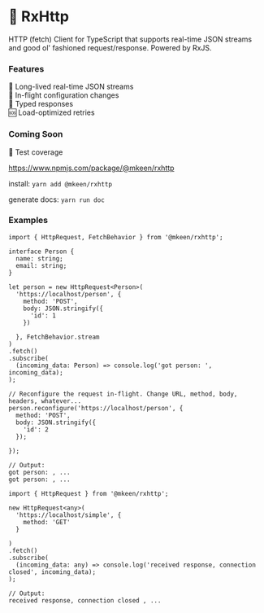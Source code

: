 # 👋 RxHttp
HTTP (fetch) Client for TypeScript that supports real-time JSON streams and good ol' fashioned request/response. Powered by RxJS.

### Features
🌊 Long-lived real-time JSON streams  
🚁 In-flight configuration changes  
💪 Typed responses  
🆘 Load-optimized retries  

### Coming Soon
💯 Test coverage

https://www.npmjs.com/package/@mkeen/rxhttp  

install: `yarn add @mkeen/rxhttp`

generate docs: `yarn run doc`

### Examples

```
import { HttpRequest, FetchBehavior } from '@mkeen/rxhttp';

interface Person {
  name: string;
  email: string;
}

let person = new HttpRequest<Person>(
  'https://localhost/person', {
    method: 'POST',
    body: JSON.stringify({
      'id': 1
    })
    
  }, FetchBehavior.stream
)
.fetch()
.subscribe(
  (incoming_data: Person) => console.log('got person: ', incoming_data);
);

// Reconfigure the request in-flight. Change URL, method, body, headers, whatever...
person.reconfigure('https://localhost/person', {
  method: 'POST',
  body: JSON.stringify({
    'id': 2
  });
  
});

// Output:
got person: , ...
got person: , ...
```
  
  
```
import { HttpRequest } from '@mkeen/rxhttp';

new HttpRequest<any>(
  'https://localhost/simple', {
    method: 'GET'
  }
  
)
.fetch()
.subscribe(
  (incoming_data: any) => console.log('received response, connection closed', incoming_data);
);

// Output:
received response, connection closed , ...
```
